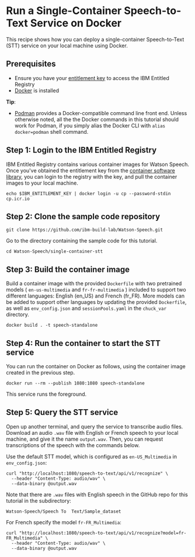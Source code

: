 # Run a Single-Container Speech-to-Text Service on Docker
This recipe shows how you can deploy a single-container Speech-to-Text (STT) service on your local machine using Docker. 

## Prerequisites
- Ensure you have your [entitlement key](https://myibm.ibm.com/products-services/containerlibrary) to access the IBM Entitled Registry
- [Docker](https://docs.docker.com/get-docker/) is installed

**Tip**:
- [Podman](https://podman.io/getting-started/installation) provides a Docker-compatible command line front end. Unless otherwise noted, all the the Docker commands in this tutorial should work for Podman, if you simply alias the Docker CLI with `alias docker=podman` shell command.


## Step 1: Login to the IBM Entitled Registry
IBM Entitled Registry contains various container images for Watson Speech. Once you've obtained the entitlement key from the [container software library](https://myibm.ibm.com/products-services/containerlibrary), you can login to the registry with the key, and pull the container images to your local machine.
```
echo $IBM_ENTITLEMENT_KEY | docker login -u cp --password-stdin cp.icr.io
```

## Step 2: Clone the sample code repository
```
git clone https://github.com/ibm-build-lab/Watson-Speech.git
```
Go to the directory containing the sample code for this tutorial.
```
cd Watson-Speech/single-container-stt
```

## Step 3: Build the container image
Build a container image with the provided `Dockerfile` with two pretrained models ( `en-us-multimedia` and `fr-fr-multimedia` ) included to support two different languages: English (en_US) and French (fr_FR). More models can be added to support other languages by updating the provided `Dockerfile`, as well as `env_config.json` and `sessionPools.yaml` in the `chuck_var` directory.
```
docker build . -t speech-standalone
```


## Step 4: Run the container to start the STT service
You can run the container on Docker as follows, using the container image created in the previous step. 
```
docker run --rm --publish 1080:1080 speech-standalone
```
This service runs the foreground.

## Step 5: Query the STT service
Open up another terminal, and query the service to transcribe audio files. Download an audio `.wav` file with English or French speech to your local machine, and give it the name `output.wav`.  Then, you can request transcriptions of the speech with the commands below.

Use the default STT model, which is configured as `en-US_Multimedia` in `env_config.json`:
```
curl "http://localhost:1080/speech-to-text/api/v1/recognize" \
  --header "Content-Type: audio/wav" \
  --data-binary @output.wav
```
Note that there are `.wav` files with English speech in the GitHub repo for this tutorial in the subdirectory:
```
Watson-Speech/Speech To  Text/Sample_dataset
```

For French specify the model `fr-FR_Multimedia`:
```
curl "http://localhost:1080/speech-to-text/api/v1/recognize?model=fr-FR_Multimedia" \
  --header "Content-Type: audio/wav" \
  --data-binary @output.wav
```

